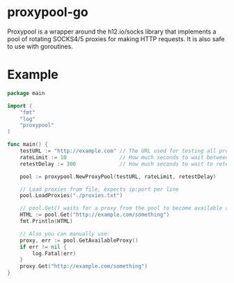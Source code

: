 # proxypool-go

Proxypool is a wrapper around the h12.io/socks library that implements a pool of rotating SOCKS4/5 proxies for making HTTP requests. It is also safe to use with goroutines.


# Example
```go
package main

import (
	"fmt"
	"log"
	"proxypool"
)

func main() {
	testURL := "http://example.com" // The URL used for testing all proxies (expects 200 code)
	rateLimit := 10                 // How much seconds to wait between requests, per proxy
	retestDelay := 300              // How much seconds to wait to retest a proxy that became down

	pool := proxypool.NewProxyPool(testURL, rateLimit, retestDelay)

	// Load proxies from file, expects ip:port per line
	pool.LoadProxies("./proxies.txt")

	// pool.Get() waits for a proxy from the pool to become available and retrying forever
	HTML := pool.Get("http://example.com/something")
	fmt.Println(HTML)

	// Also you can manually use:
	proxy, err := pool.GetAvailableProxy()
	if err != nil {
		log.Fatal(err)
	}
	proxy.Get("http://example.com/something")
}
```